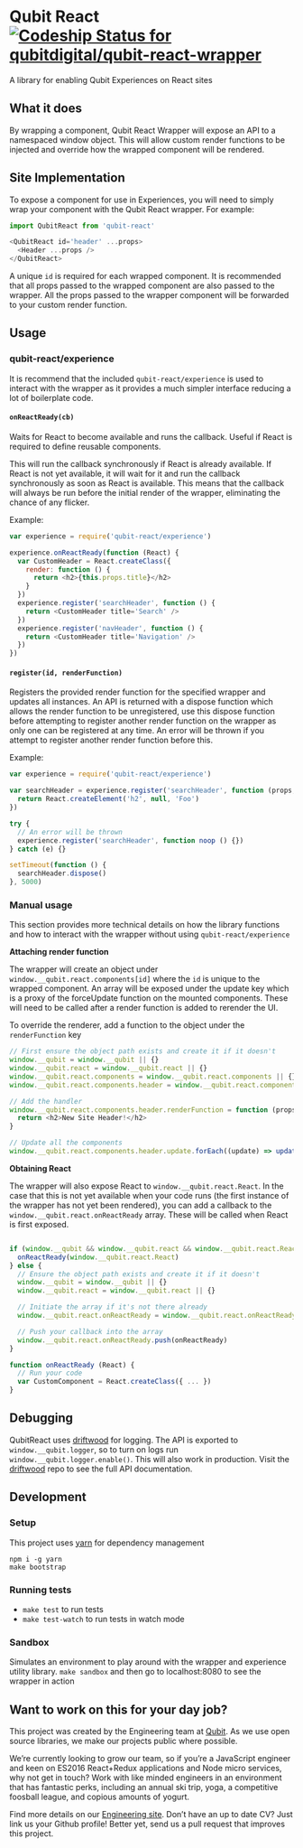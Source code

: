 # Qubit React [ ![Codeship Status for qubitdigital/qubit-react-wrapper](https://app.codeship.com/projects/d63db780-5b06-0134-b3eb-4297ec814d8e/status?branch=master)](https://app.codeship.com/projects/173267)

A library for enabling Qubit Experiences on React sites

## What it does

By wrapping a component, Qubit React Wrapper will expose an API to a namespaced window object. This will allow custom render functions to be injected and override how the wrapped component will be rendered.

## Site Implementation

To expose a component for use in Experiences, you will need to simply wrap your component with the Qubit React wrapper. For example:

```js
import QubitReact from 'qubit-react'

<QubitReact id='header' ...props>
  <Header ...props />
</QubitReact>

```

A unique `id` is required for each wrapped component. It is recommended that all props passed to the wrapped component are also passed to the wrapper. All the props passed to the wrapper component will be forwarded to your custom render function.

## Usage

### qubit-react/experience

It is recommend that the included `qubit-react/experience` is used to interact with the wrapper as it provides a much simpler interface reducing a lot of boilerplate code.

#### `onReactReady(cb)`
Waits for React to become available and runs the callback. Useful if React is required to define reusable components.

This will run the callback synchronously if React is already available. If React is not yet available, it will wait for it and run the callback synchronously as soon as React is available. This means that the callback will always be run before the initial render of the wrapper, eliminating the chance of any flicker.

Example:

```js
var experience = require('qubit-react/experience')

experience.onReactReady(function (React) {
  var CustomHeader = React.createClass({
    render: function () {
      return <h2>{this.props.title}</h2>
    }
  })
  experience.register('searchHeader', function () {
    return <CustomHeader title='Search' />
  })
  experience.register('navHeader', function () {
    return <CustomHeader title='Navigation' />
  })
})
```

#### `register(id, renderFunction)`
Registers the provided render function for the specified wrapper and updates all instances. An API is returned with a dispose function which allows the render function to be unregistered, use this dispose function before attempting to register another render function on the wrapper as only one can be registered at any time. An error will be thrown if you attempt to register another render function before this.

Example:

```js
var experience = require('qubit-react/experience')

var searchHeader = experience.register('searchHeader', function (props, React) {
  return React.createElement('h2', null, 'Foo')
})

try {
  // An error will be thrown
  experience.register('searchHeader', function noop () {})
} catch (e) {}

setTimeout(function () {
  searchHeader.dispose()
}, 5000)
```

### Manual usage

This section provides more technical details on how the library functions and how to interact with the wrapper without using `qubit-react/experience`

**Attaching render function**

The wrapper will create an object under `window.__qubit.react.components[id]` where the `id` is unique to the wrapped component. An array will be exposed under the update key which is a proxy of the forceUpdate function on the mounted components. These will need to be called after a render function is added to rerender the UI.

To override the renderer, add a function to the object under the `renderFunction` key
```js
// First ensure the object path exists and create it if it doesn't
window.__qubit = window.__qubit || {}
window.__qubit.react = window.__qubit.react || {}
window.__qubit.react.components = window.__qubit.react.components || {}
window.__qubit.react.components.header = window.__qubit.react.components.header || {}

// Add the handler
window.__qubit.react.components.header.renderFunction = function (props, React) {
  return <h2>New Site Header!</h2>
}

// Update all the components
window.__qubit.react.components.header.update.forEach((update) => update())
```

**Obtaining React**

The wrapper will also expose React to `window.__qubit.react.React`. In the case that this is not yet available when your code runs (the first instance of the wrapper has not yet been rendered), you can add a callback to the `window.__qubit.react.onReactReady` array. These will be called when React is first exposed.

```js

if (window.__qubit && window.__qubit.react && window.__qubit.react.React) {
  onReactReady(window.__qubit.react.React)
} else {
  // Ensure the object path exists and create it if it doesn't
  window.__qubit = window.__qubit || {}
  window.__qubit.react = window.__qubit.react || {}

  // Initiate the array if it's not there already
  window.__qubit.react.onReactReady = window.__qubit.react.onReactReady || []

  // Push your callback into the array
  window.__qubit.react.onReactReady.push(onReactReady)
}

function onReactReady (React) {
  // Run your code
  var CustomComponent = React.createClass({ ... })
}
```

## Debugging

QubitReact uses [driftwood][] for logging. The API is exported to `window.__qubit.logger`, so to turn on logs run `window.__qubit.logger.enable()`. This will also work in production. Visit the [driftwood][] repo to see the full API documentation.

## Development

### Setup

This project uses [yarn][] for dependency management

```
npm i -g yarn
make bootstrap
```

### Running tests

- `make test` to run tests
- `make test-watch` to run tests in watch mode

### Sandbox

Simulates an environment to play around with the wrapper and experience utility library.
`make sandbox` and then go to localhost:8080 to see the wrapper in action


## Want to work on this for your day job?

This project was created by the Engineering team at [Qubit][]. As we use open source libraries, we make our projects public where possible.

We’re currently looking to grow our team, so if you’re a JavaScript engineer and keen on ES2016 React+Redux applications and Node micro services, why not get in touch? Work with like minded engineers in an environment that has fantastic perks, including an annual ski trip, yoga, a competitive foosball league, and copious amounts of yogurt.

Find more details on our [Engineering site][]. Don’t have an up to date CV? Just link us your Github profile! Better yet, send us a pull request that improves this project.

[yarn]: https://github.com/yarnpkg/yarn
[driftwood]: https://github.com/QubitProducts/driftwood
[Qubit]: http://www.qubit.com
[Engineering site]: https://eng.qubit.com
